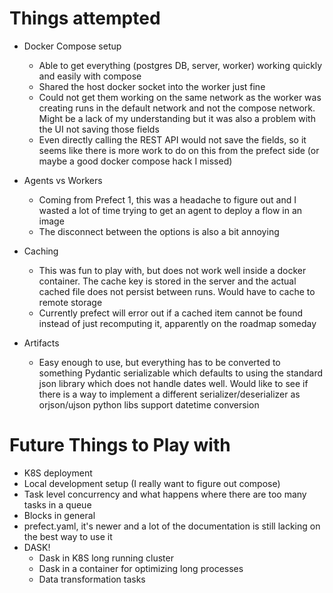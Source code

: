 # Things attempted

- Docker Compose setup
  - Able to get everything (postgres DB, server, worker) working quickly and easily with compose
  - Shared the host docker socket into the worker just fine
  - Could not get them working on the same network as the worker was creating runs in the default network and not the compose network.  Might be a lack of my understanding but it was also a problem with the UI not saving those fields
  - Even directly calling the REST API would not save the fields, so it seems like there is more work to do on this from the prefect side (or maybe a good docker compose hack I missed)

- Agents vs Workers
  - Coming from Prefect 1, this was a headache to figure out and I wasted a lot of time trying to get an agent to deploy a flow in an image
  - The disconnect between the options is also a bit annoying

- Caching
  -  This was fun to play with, but does not work well inside a docker container.  The cache key is stored in the server and the actual cached file does not persist between runs.  Would have to cache to remote storage
  -  Currently prefect will error out if a cached item cannot be found instead of just recomputing it, apparently on the roadmap someday
 
- Artifacts
  - Easy enough to use, but everything has to be converted to something Pydantic serializable which defaults to using the standard json library which does not handle dates well.  Would like to see if there is a way to implement a different serializer/deserializer as orjson/ujson python libs support datetime conversion

# Future Things to Play with
- K8S deployment
- Local development setup (I really want to figure out compose)
- Task level concurrency and what happens where there are too many tasks in a queue
- Blocks in general
- prefect.yaml, it's newer and a lot of the documentation is still lacking on the best way to use it
- DASK!
  - Dask in K8S long running cluster
  - Dask in a container for optimizing long processes
  - Data transformation tasks

